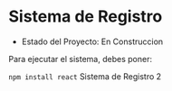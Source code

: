 <h1> Sistema de Registro</h1>  

- Estado del Proyecto: En Construccion

Para ejecutar el sistema, debes poner: 

```npm install react```
Sistema de Registro 2 
